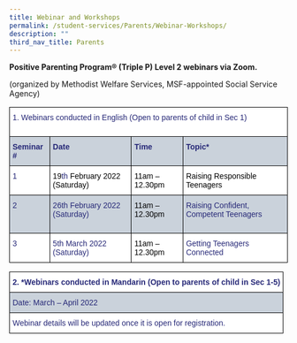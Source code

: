```yaml
---
title: Webinar and Workshops
permalink: /student-services/Parents/Webinar-Workshops/
description: ""
third_nav_title: Parents
---
```

**Positive Parenting Program® (Triple P) Level 2 webinars via Zoom.**

(organized by Methodist Welfare Services, MSF-appointed Social Service Agency)

<style type="text/css">
.tg  {border-collapse:collapse;border-spacing:0;}
.tg td{border-color:black;border-style:solid;border-width:1px;font-family:Arial, sans-serif;font-size:14px;
  overflow:hidden;padding:10px 5px;word-break:normal;}
.tg th{border-color:black;border-style:solid;border-width:1px;font-family:Arial, sans-serif;font-size:14px;
  font-weight:normal;overflow:hidden;padding:10px 5px;word-break:normal;}
.tg .tg-2n9k{background-color:#FFF;color:#262877;text-align:left;vertical-align:top}
.tg .tg-3u23{background-color:#CAD2DB;color:#262877;font-weight:bold;text-align:left;vertical-align:top}
.tg .tg-ftj8{background-color:#CAD2DB;color:#262877;text-align:left;vertical-align:top}
</style>
<table class="tg">
<thead>
  <tr>
    <th class="tg-2n9k" colspan="4">1.      Webinars conducted in English (Open to parents of child in Sec 1)<br><br></th>
  </tr>
</thead>
<tbody>
  <tr>
    <td class="tg-3u23">Seminar #</td>
    <td class="tg-3u23">Date</td>
    <td class="tg-3u23">Time</td>
    <td class="tg-3u23">Topic*</td>
  </tr>
  <tr>
    <td class="tg-2n9k">1</td>
    <td class="tg-2n9k"><span style="font-weight:normal;color:#000">19</span>th <span style="font-weight:normal;color:#000">February 2022 (Saturday)</span></td>
    <td class="tg-2n9k"><span style="font-weight:normal;color:#000">11am – 12.30pm</span></td>
    <td class="tg-2n9k"><span style="font-weight:normal;color:#000">Raising Responsible Teenagers</span></td>
  </tr>
  <tr>
    <td class="tg-ftj8">2</td>
    <td class="tg-ftj8">26th February 2022 (Saturday) <span style="font-weight:normal;color:#000"> </span></td>
    <td class="tg-ftj8"><span style="font-weight:normal;color:#000">11am – 12.30pm </span><br><br></td>
    <td class="tg-ftj8">Raising Confident, Competent Teenagers</td>
  </tr>
  <tr>
    <td class="tg-2n9k">3</td>
    <td class="tg-2n9k">5th March 2022 (Saturday)</td>
    <td class="tg-2n9k"><span style="font-weight:normal;color:#000">11am – 12.30pm</span></td>
    <td class="tg-2n9k">Getting Teenagers Connected</td>
  </tr>
</tbody>
</table>

<style type="text/css">
.tg  {border-collapse:collapse;border-spacing:0;}
.tg td{border-color:black;border-style:solid;border-width:1px;font-family:Arial, sans-serif;font-size:14px;
  overflow:hidden;padding:10px 5px;word-break:normal;}
.tg th{border-color:black;border-style:solid;border-width:1px;font-family:Arial, sans-serif;font-size:14px;
  font-weight:normal;overflow:hidden;padding:10px 5px;word-break:normal;}
.tg .tg-2n9k{background-color:#FFF;color:#262877;text-align:left;vertical-align:top}
.tg .tg-n3if{background-color:#FFF;color:#262877;font-weight:bold;text-align:left;vertical-align:top}
.tg .tg-ftj8{background-color:#CAD2DB;color:#262877;text-align:left;vertical-align:top}
</style>
<table class="tg">
<thead>
  <tr>
    <th class="tg-n3if">2.      *Webinars conducted in Mandarin (Open to parents of child in Sec 1-5) <br></th>
  </tr>
</thead>
<tbody>
  <tr>
    <td class="tg-ftj8"> Date: March – April 2022</td>
  </tr>
  <tr>
    <td class="tg-2n9k">Webinar details will be updated once it is open for registration. </td>
  </tr>
</tbody>
</table>